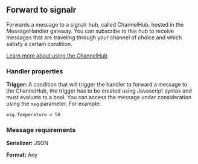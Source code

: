 ## Forward to signalr

Forwards a message to a signalr hub, called ChannelHub, hosted in the MessageHandler gateway. You can subscribe to this hub to receive messages that are traveling through your channel of choice and which satisfy a certain condition.

[Learn more about using the ChannelHub](http://#todo)

### Handler properties

**Trigger:** A condition that will trigger the handler to forward a message to the ChannelHub, the trigger has to be created using Javascript syntax and must evaluate to a bool. You can access the message under consideration using the `msg` parameter. For example:

	msg.Temperature > 50

### Message requirements

**Serializer:** JSON

**Format:** Any
